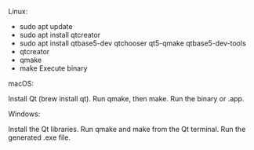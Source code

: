 Linux:

- sudo apt update
- sudo apt install qtcreator
- sudo apt install qtbase5-dev qtchooser qt5-qmake qtbase5-dev-tools
- qtcreator
- qmake
- make
  Execute binary

macOS:

Install Qt (brew install qt).
Run qmake, then make.
Run the binary or .app.

Windows:

Install the Qt libraries.
Run qmake and make from the Qt terminal.
Run the generated .exe file.
